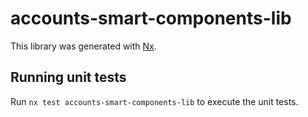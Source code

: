 # accounts-smart-components-lib

This library was generated with [Nx](https://nx.dev).

## Running unit tests

Run `nx test accounts-smart-components-lib` to execute the unit tests.
